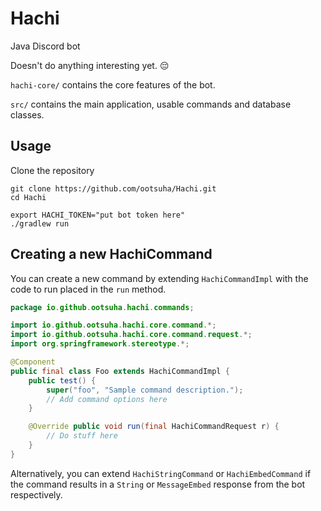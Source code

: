 # Hachi

Java Discord bot

Doesn't do anything interesting yet. 😔

`hachi-core/` contains the core features of the bot.

`src/` contains the main application, usable commands and database classes.

## Usage

Clone the repository

```shell
git clone https://github.com/ootsuha/Hachi.git
cd Hachi
```

```shell
export HACHI_TOKEN="put bot token here"
./gradlew run
```

## Creating a new HachiCommand

You can create a new command by extending `HachiCommandImpl` with the code to
run placed in the `run` method.

```java
package io.github.ootsuha.hachi.commands;

import io.github.ootsuha.hachi.core.command.*;
import io.github.ootsuha.hachi.core.command.request.*;
import org.springframework.stereotype.*;

@Component
public final class Foo extends HachiCommandImpl {
    public test() {
        super("foo", "Sample command description.");
        // Add command options here
    }

    @Override public void run(final HachiCommandRequest r) {
        // Do stuff here
    }
}
```

Alternatively, you can extend `HachiStringCommand` or `HachiEmbedCommand` if the
command results in a `String` or `MessageEmbed` response from the bot respectively.